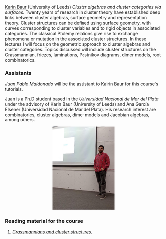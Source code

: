 [Karin Baur](http://www1.maths.leeds.ac.uk/~pmtkb/) (University of Leeds)
_Cluster algebras and cluster categories via surfaces._ Twenty years of research in cluster theory have established deep links between cluster algebras, surface geometry and representation theory. Cluster structures can be defined using surface geometry, with curves corresponding to cluster variables and to rigid objects in associated categories. The classical Ptolemy relations give rise to exchange phenomena or mutation in the associated cluster structures. In these lectures I will focus on the geometric approach to cluster algebras and cluster categories. Topics discussed will include cluster structures on the Grassmannian, friezes, laminations, Postnikov diagrams, dimer models, root combinatorics.

### Assistants ###

_Juan Pablo Maldonado_ will be the assistant to Kairin Baur for this course's tutorials.

Juan is a Ph.D  student based in the _Universidad Nacional de Mar del Plata_ under the advisory of Karin Baur (University of Leeds) and Ana García Elsener (Universidad Nacional de Mar del Plata). His research interest are combinatorics, cluster algebras, dimer models and Jacobian algebras, among others.

<p align="center"> 
<img src="images/maldonado_photo.jpeg" alt="Juan Pablo Maldonado" width="200"/>
</p> 

### Reading material for the course ###

1. [_Grassmannians and cluster structures_.](baur/baur-lecture-notes.pdf)